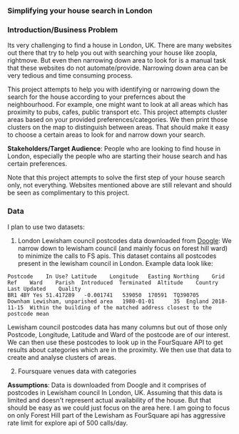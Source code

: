 ### Simplifying your house search in London


### Introduction/Business Problem

Its very challenging to find a house in London, UK. There are many websites out there that try to help you out with searching your house like zoopla, rightmove. But even then narrowing down area to look for is a manual task that these websites do not automate/provide. Narrowing down area can be very tedious and time consuming process.

This project attempts to help you with identifying or narrowing down the search for the house according to your prefernces about the neighbourhood. 
For example, one might want to look at all areas which has proximity to pubs, cafes, public transport etc. This project attempts cluster areas based on your provided preferences/categories. We then print those clusters on the map to distinguish between areas. That should make it easy to choose a certain areas to look for and narrow down your search.

**Stakeholders/Target Audience**: People who are looking to find house in London, especially the people who are starting their house search and has certain preferences.

Note that this project attempts to solve the first step of your house search only, not everything. Websites mentioned above are still relevant and should be seen as complimentary to this project.


### Data

I plan to use two datasets:

  1. London Lewisham council postcodes data downloaded from [Doogle](https://www.doogal.co.uk/AdministrativeAreasCSV.ashx?district=E09000023): We narrow down to lewisham council (and mainly focus on forest hill ward) to minimize the calls to FS apis. This dataset contains all postcodes present in the lewisham council in London. Example data look like:

```
Postcode	In Use?	Latitude	Longitude	Easting	Northing	Grid Ref	Ward	Parish	Introduced	Terminated	Altitude	Country	Last Updated	Quality
BR1 4BY	Yes	51.417289	-0.001741	539050	170591	TQ390705	Downham	Lewisham, unparished area	1980-01-01		35	England	2018-11-15	Within the building of the matched address closest to the postcode mean
  ```
Lewisham council postcodes data has many columns but out of those only Postcode, Longitude, Latitude and Ward of the postcode are of our interest. We can then use these postcodes to look up in the FourSquare API to get results about categories which are in the proximity. We then use that data to create and analyse clusters of areas.

  2. Foursquare venues data with categories


**Assumptions**: Data is downloaded from Doogle and it comprises of postcodes in Lewisham council In London, UK. Assuming that this data is limited and doesn't represent actual availability of the house. But that should be easy as we could just focus on the area here. I am going to focus on only Forest Hill part of the Lewisham as FourSquare api has aggressive rate limit for explore api of 500 calls/day.
